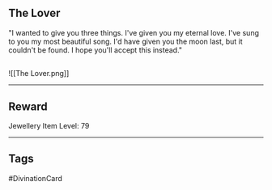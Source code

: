 ## The Lover
"I wanted to give you three things. I've given you my eternal love. I've sung to you my most beautiful song. I'd have given you the moon last, but it couldn't be found. I hope you'll accept this instead."
## 
![[The Lover.png]]

---
## Reward
Jewellery
Item Level: 79

---
## Tags
#DivinationCard